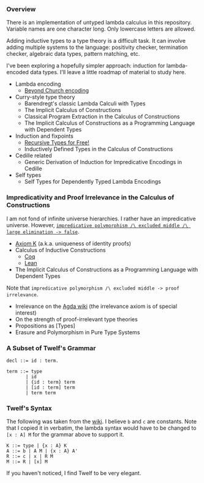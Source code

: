 ### Overview

There is an implementation of untyped lambda calculus in this repository. Variable names are one character long. Only lowercase letters are allowed.

Adding inductive types to a type theory is a difficult task. It can involve adding multiple systems to the language: positivity checker, termination checker, algebraic data types, pattern matching, etc.

I've been exploring a hopefully simpler approach: induction for lambda-encoded data types. I'll leave a little roadmap of material to study here.

- Lambda encoding
  - [Beyond Church encoding][1]
- Curry-style type theory
  - Barendregt's classic Lambda Calculi with Types
  - The Implicit Calculus of Constructions
  - Classical Program Extraction in the Calculus of Constructions
  - The Implicit Calculus of Constructions as a Programming Language with Dependent Types
- Induction and fixpoints
  - [Recursive Types for Free!][2]
  - Inductively Defined Types in the Calculus of Constructions
- Cedille related
  - Generic Derivation of Induction for Impredicative Encodings in Cedille
- Self types
  - Self Types for Dependently Typed Lambda Encodings

### Impredicativity and Proof Irrelevance in the Calculus of Constructions

I am not fond of infinite universe hierarchies. I rather have an impredicative universe. However, [`impredicative polymorphism /\ excluded middle /\ large elimination -> false`][3].

- [Axiom K][4] (a.k.a. uniqueness of identity proofs)
- Calculus of Inductive Constructions
  - [Coq][5]
  - [Lean][6]
- The Implicit Calculus of Constructions as a Programming Language with Dependent Types

Note that `impredicative polymorphism /\ excluded middle -> proof irrelevance`.

- Irrelevance on the [Agda wiki][7] (the irrelevance axiom is of special interest)
- On the strength of proof-irrelevant type theories
- Propositions as [Types]
- Erasure and Polymorphism in Pure Type Systems

### A Subset of Twelf's Grammar

    decl ::= id : term.

    term ::= type
           | id
           | {id : term} term
           | [id : term] term
           | term term

### Twelf's Syntax

The following was taken from the [wiki][8]. I believe `b` and `c` are constants. Note that I copied it in verbatim, the lambda syntax would have to be changed to `[x : A] M` for the grammar above to support it.

    K ::= type | {x : A} K
    A ::= b | A M | {x : A} A'
    R ::= c | x | R M
    M ::= R | [x] M

If you haven't noticed, I find Twelf to be very elegant.

[1]: http://okmij.org/ftp/tagless-final/course/Boehm-Berarducci.html
[2]: https://homepages.inf.ed.ac.uk/wadler/papers/free-rectypes/free-rectypes.txt
[3]: https://github.com/FStarLang/FStar/issues/360
[4]: https://ncatlab.org/nlab/show/axiom+K+%28type+theory%29
[5]: https://coq.inria.fr/distrib/current/refman/language/cic.html
[6]: https://lean-forward.github.io/logical-verification/2018/41_notes.html
[7]: https://agda.readthedocs.io/en/latest/language/irrelevance.html
[8]: http://twelf.org/wiki/Proving_metatheorems:Full_LF
